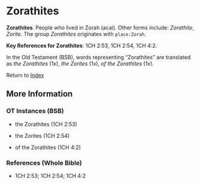 # Zorathites
**Zorathites**. 
People who lived in Zorah (acai). 
Other forms include: 
*Zorathite*, *Zorite*. 
The group _Zorathites_ originates with `place:Zorah`. 


**Key References for Zorathites**: 
1CH 2:53, 1CH 2:54, 1CH 4:2. 


In the Old Testament (BSB), words representing “Zorathites” are translated as 
*the Zorathites* (1x), *the Zorites* (1x), *of the Zorathites* (1x). 




Return to [Index](00-Index.md)

## More Information

### OT Instances (BSB)

* the Zorathites (1CH 2:53)

* the Zorites (1CH 2:54)

* of the Zorathites (1CH 4:2)



### References (Whole Bible)

* 1CH 2:53; 1CH 2:54; 1CH 4:2



